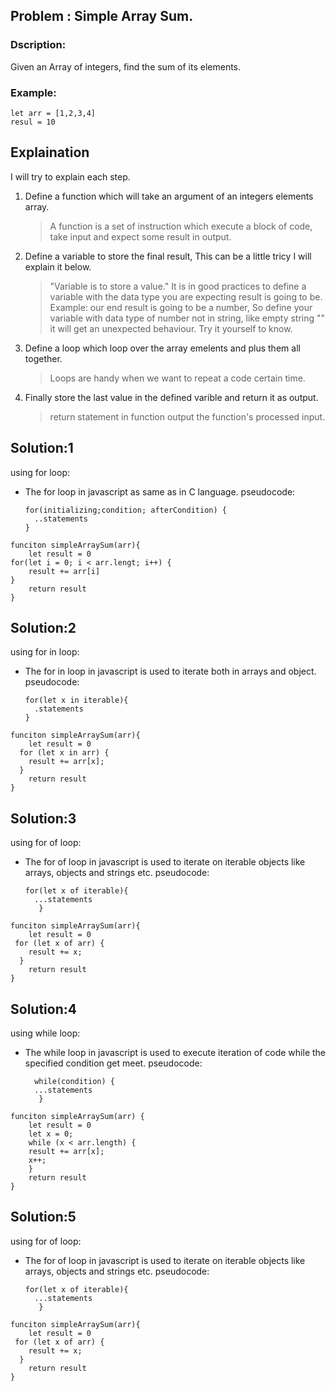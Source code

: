 ## Problem : Simple Array Sum.

### Dscription:

Given an Array of integers, find the sum of its elements.

### Example:

```
let arr = [1,2,3,4]
resul = 10
```

## Explaination

I will try to explain each step.

1. Define a function which will take an argument of an integers elements array.

   > A function is a set of instruction which execute a block of code, take input and expect some result in output.

2. Define a variable to store the final result, This can be a little tricy I will explain it below.
   > "Variable is to store a value."
   > It is in good practices to define a variable with the data type you are expecting result is going to be. Example: our end result is going to be a number, So define your variable with data type of number not in string, like empty string "" it will get an unexpected behaviour.
   > Try it yourself to know.
3. Define a loop which loop over the array emelents and plus them all together.
   > Loops are handy when we want to repeat a code certain time.
4. Finally store the last value in the defined varible and return it as output.
   > return statement in function output the function's processed input.

## Solution:1

using for loop:

- The for loop in javascript as same as in C language.
  pseudocode:
  ```
  for(initializing;condition; afterCondition) {
    ..statements
  }
  ```

```
funciton simpleArraySum(arr){
    let result = 0
for(let i = 0; i < arr.lengt; i++) {
    result += arr[i]
}
    return result
}
```

## Solution:2

using for in loop:

- The for in loop in javascript is used to iterate both in arrays and object.
  pseudocode:
  ```
  for(let x in iterable){
    .statements
  }
  ```

```
funciton simpleArraySum(arr){
    let result = 0
  for (let x in arr) {
    result += arr[x];
  }
    return result
}
```

## Solution:3

using for of loop:

- The for of loop in javascript is used to iterate on iterable objects like arrays, objects and strings etc.
  pseudocode:
  ```
  for(let x of iterable){
    ...statements
     }
  ```

```
funciton simpleArraySum(arr){
    let result = 0
 for (let x of arr) {
    result += x;
  }
    return result
}
```

## Solution:4

using while loop:

- The while loop in javascript is used to execute iteration of code while the specified condition get meet.
  pseudocode:
  ```
    while(condition) {
    ...statements
     }
  ```

```
funciton simpleArraySum(arr) {
    let result = 0
    let x = 0;
    while (x < arr.length) {
    result += arr[x];
    x++;
    }
    return result
}
```

## Solution:5

using for of loop:

- The for of loop in javascript is used to iterate on iterable objects like arrays, objects and strings etc.
  pseudocode:
  ```
  for(let x of iterable){
    ...statements
     }
  ```

```
funciton simpleArraySum(arr){
    let result = 0
 for (let x of arr) {
    result += x;
  }
    return result
}
```
